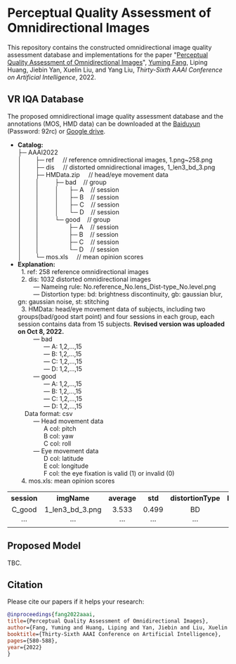 # Perceptual Quality Assessment of Omnidirectional Images

This repository contains the constructed omnidirectional image quality assessment database and implementations for the paper "[Perceptual Quality Assessment of Omnidirectional Images](https://aaai-2022.virtualchair.net/poster_aaai4008)", [Yuming Fang](http://sim.jxufe.cn/JDMKL/ymfang.html), Liping Huang, Jiebin Yan, Xuelin Liu, and Yang Liu, *Thirty-Sixth AAAI Conference on Artificial Intelligence*, 2022.

## VR IQA Database
The proposed omnidirectional image quality assessment database and the annotations (MOS, HMD data) can be downloaded at the [Baiduyun](https://pan.baidu.com/s/1HU3Qp8BCGdCXynYN0ZPTXQ) (Password: 92rc) or [Google drive](https://drive.google.com/drive/folders/1ro9D6LOhpd-t6f_X0P5Rx5dkgF8fDJPS?usp=sharing).
+ **Catalog:**<br>
├─&nbsp;AAAI2022<br>
│&nbsp;&nbsp;&nbsp;&nbsp;&nbsp;&nbsp;&nbsp;&nbsp;├─&nbsp;ref        &nbsp;&nbsp;&nbsp;&nbsp;// reference omnidirectional images, 1.png~258.png<br>
│&nbsp;&nbsp;&nbsp;&nbsp;&nbsp;&nbsp;&nbsp;&nbsp;├─&nbsp;dis        &nbsp;&nbsp;&nbsp;&nbsp;// distorted omnidirectional images, 1_len3_bd_3.png<br>
│&nbsp;&nbsp;&nbsp;&nbsp;&nbsp;&nbsp;&nbsp;&nbsp;├─&nbsp;HMData.zip &nbsp;&nbsp;&nbsp;&nbsp;// head/eye movement data<br>
│&nbsp;&nbsp;&nbsp;&nbsp;&nbsp;&nbsp;&nbsp;&nbsp;│&nbsp;&nbsp;&nbsp;&nbsp;&nbsp;&nbsp;&nbsp;&nbsp;&nbsp;├─&nbsp;bad &nbsp;&nbsp;&nbsp;// group<br>
│&nbsp;&nbsp;&nbsp;&nbsp;&nbsp;&nbsp;&nbsp;&nbsp;│&nbsp;&nbsp;&nbsp;&nbsp;&nbsp;&nbsp;&nbsp;&nbsp;&nbsp;│&nbsp;&nbsp;&nbsp;&nbsp;&nbsp;&nbsp;├─&nbsp;A &nbsp;&nbsp;&nbsp;// session<br>
│&nbsp;&nbsp;&nbsp;&nbsp;&nbsp;&nbsp;&nbsp;&nbsp;│&nbsp;&nbsp;&nbsp;&nbsp;&nbsp;&nbsp;&nbsp;&nbsp;&nbsp;│&nbsp;&nbsp;&nbsp;&nbsp;&nbsp;&nbsp;├─&nbsp;B &nbsp;&nbsp;&nbsp;// session<br>
│&nbsp;&nbsp;&nbsp;&nbsp;&nbsp;&nbsp;&nbsp;&nbsp;│&nbsp;&nbsp;&nbsp;&nbsp;&nbsp;&nbsp;&nbsp;&nbsp;&nbsp;│&nbsp;&nbsp;&nbsp;&nbsp;&nbsp;&nbsp;├─&nbsp;C &nbsp;&nbsp;&nbsp;// session<br>
│&nbsp;&nbsp;&nbsp;&nbsp;&nbsp;&nbsp;&nbsp;&nbsp;│&nbsp;&nbsp;&nbsp;&nbsp;&nbsp;&nbsp;&nbsp;&nbsp;&nbsp;│&nbsp;&nbsp;&nbsp;&nbsp;&nbsp;&nbsp;└─&nbsp;D &nbsp;&nbsp;&nbsp;// session<br>
│&nbsp;&nbsp;&nbsp;&nbsp;&nbsp;&nbsp;&nbsp;&nbsp;│&nbsp;&nbsp;&nbsp;&nbsp;&nbsp;&nbsp;&nbsp;&nbsp;&nbsp;└─&nbsp;good &nbsp;&nbsp;&nbsp;// group<br>
│&nbsp;&nbsp;&nbsp;&nbsp;&nbsp;&nbsp;&nbsp;&nbsp;│&nbsp;&nbsp;&nbsp;&nbsp;&nbsp;&nbsp;&nbsp;&nbsp;&nbsp;&nbsp;&nbsp;&nbsp;&nbsp;&nbsp;&nbsp;&nbsp;&nbsp;├─&nbsp;A &nbsp;&nbsp;&nbsp;// session<br>
│&nbsp;&nbsp;&nbsp;&nbsp;&nbsp;&nbsp;&nbsp;&nbsp;│&nbsp;&nbsp;&nbsp;&nbsp;&nbsp;&nbsp;&nbsp;&nbsp;&nbsp;&nbsp;&nbsp;&nbsp;&nbsp;&nbsp;&nbsp;&nbsp;&nbsp;├─&nbsp;B &nbsp;&nbsp;&nbsp;// session<br>
│&nbsp;&nbsp;&nbsp;&nbsp;&nbsp;&nbsp;&nbsp;&nbsp;│&nbsp;&nbsp;&nbsp;&nbsp;&nbsp;&nbsp;&nbsp;&nbsp;&nbsp;&nbsp;&nbsp;&nbsp;&nbsp;&nbsp;&nbsp;&nbsp;&nbsp;├─&nbsp;C &nbsp;&nbsp;&nbsp;// session<br>
│&nbsp;&nbsp;&nbsp;&nbsp;&nbsp;&nbsp;&nbsp;&nbsp;│&nbsp;&nbsp;&nbsp;&nbsp;&nbsp;&nbsp;&nbsp;&nbsp;&nbsp;&nbsp;&nbsp;&nbsp;&nbsp;&nbsp;&nbsp;&nbsp;&nbsp;└─&nbsp;D &nbsp;&nbsp;&nbsp;// session<br>
│&nbsp;&nbsp;&nbsp;&nbsp;&nbsp;&nbsp;&nbsp;&nbsp;└─&nbsp;mos.xls    &nbsp;&nbsp;&nbsp;&nbsp;// mean opinion scores
+ **Explanation:**<br>
&nbsp; 1. ref: 258 reference omnidirectional images <br>
&nbsp; 2. dis: 1032 distorted omnidirectional images <br>
&nbsp;&nbsp;&nbsp;&nbsp;&nbsp;&nbsp;&nbsp;&nbsp; — Nameing rule: No.reference_No.lens_Dist-type_No.level.png<br>
&nbsp;&nbsp;&nbsp;&nbsp;&nbsp;&nbsp;&nbsp;&nbsp; — Distortion type: bd: brightness discontinuity, gb: gaussian blur, gn: gaussian noise, st: stitching<br> 
&nbsp; 3. HMData: head/eye movement data of subjects, including two groups(bad/good start point) and four sessions in each group, each session contains data from 15 subjects. **Revised version was uploaded on Oct 8, 2022.**<br>
&nbsp;&nbsp;&nbsp;&nbsp;&nbsp;&nbsp;&nbsp;&nbsp; — bad<br>
&nbsp;&nbsp;&nbsp;&nbsp;&nbsp;&nbsp;&nbsp;&nbsp;&nbsp;&nbsp;&nbsp;&nbsp;&nbsp;&nbsp; — A: 1,2,...,15<br>
&nbsp;&nbsp;&nbsp;&nbsp;&nbsp;&nbsp;&nbsp;&nbsp;&nbsp;&nbsp;&nbsp;&nbsp;&nbsp;&nbsp; — B: 1,2,...,15<br>
&nbsp;&nbsp;&nbsp;&nbsp;&nbsp;&nbsp;&nbsp;&nbsp;&nbsp;&nbsp;&nbsp;&nbsp;&nbsp;&nbsp; — C: 1,2,...,15<br>
&nbsp;&nbsp;&nbsp;&nbsp;&nbsp;&nbsp;&nbsp;&nbsp;&nbsp;&nbsp;&nbsp;&nbsp;&nbsp;&nbsp; — D: 1,2,...,15<br>
&nbsp;&nbsp;&nbsp;&nbsp;&nbsp;&nbsp;&nbsp;&nbsp; — good<br>
&nbsp;&nbsp;&nbsp;&nbsp;&nbsp;&nbsp;&nbsp;&nbsp;&nbsp;&nbsp;&nbsp;&nbsp;&nbsp;&nbsp; — A: 1,2,...,15<br>
&nbsp;&nbsp;&nbsp;&nbsp;&nbsp;&nbsp;&nbsp;&nbsp;&nbsp;&nbsp;&nbsp;&nbsp;&nbsp;&nbsp; — B: 1,2,...,15<br>
&nbsp;&nbsp;&nbsp;&nbsp;&nbsp;&nbsp;&nbsp;&nbsp;&nbsp;&nbsp;&nbsp;&nbsp;&nbsp;&nbsp; — C: 1,2,...,15<br>
&nbsp;&nbsp;&nbsp;&nbsp;&nbsp;&nbsp;&nbsp;&nbsp;&nbsp;&nbsp;&nbsp;&nbsp;&nbsp;&nbsp; — D: 1,2,...,15<br>
&nbsp;&nbsp;&nbsp; Data format: csv <br>
&nbsp;&nbsp;&nbsp;&nbsp;&nbsp;&nbsp;&nbsp;&nbsp; — Head movement data<br>
&nbsp;&nbsp;&nbsp;&nbsp;&nbsp;&nbsp;&nbsp;&nbsp;&nbsp;&nbsp;&nbsp;&nbsp;&nbsp;&nbsp; A col: pitch<br>
&nbsp;&nbsp;&nbsp;&nbsp;&nbsp;&nbsp;&nbsp;&nbsp;&nbsp;&nbsp;&nbsp;&nbsp;&nbsp;&nbsp; B col: yaw<br>
&nbsp;&nbsp;&nbsp;&nbsp;&nbsp;&nbsp;&nbsp;&nbsp;&nbsp;&nbsp;&nbsp;&nbsp;&nbsp;&nbsp; C col: roll<br>
&nbsp;&nbsp;&nbsp;&nbsp;&nbsp;&nbsp;&nbsp;&nbsp; — Eye movement data<br>
&nbsp;&nbsp;&nbsp;&nbsp;&nbsp;&nbsp;&nbsp;&nbsp;&nbsp;&nbsp;&nbsp;&nbsp;&nbsp;&nbsp; D col: latitude<br>
&nbsp;&nbsp;&nbsp;&nbsp;&nbsp;&nbsp;&nbsp;&nbsp;&nbsp;&nbsp;&nbsp;&nbsp;&nbsp;&nbsp; E col: longitude<br>
&nbsp;&nbsp;&nbsp;&nbsp;&nbsp;&nbsp;&nbsp;&nbsp;&nbsp;&nbsp;&nbsp;&nbsp;&nbsp;&nbsp; F col: the eye fixation is valid (1) or invalid (0)<br>
&nbsp; 4. mos.xls: mean opinion scores<br>
<table align="center">
  <tr><th align="center">session</th><th align="center">imgName</th><th align="center">average</th><th align="center">std</th><th align="center">distortionType</th><th align="center">level</th><th align="center">explorationTime</th><th align="center">startingPoint</th><th align="center">Scene</th></tr>
  <tr align="center"><td>C_good</td><td>1_len3_bd_3.png</td><td>3.533</td><td>0.499</td><td>BD</td><td>3</td><td>5s</td><td>1</td><td>CreativePark</td></tr>
  <tr align="center"><td>···</td><td>···</td><td>···</td><td>···</td><td>···</td><td>···</td><td>···</td><td>···</td><td>···</td></tr>
</table>

## Proposed Model
TBC.


## Citation
Please cite our papers if it helps your research:
```bibtex
@inproceedings{fang2022aaai,
title={Perceptual Quality Assessment of Omnidirectional Images},
author={Fang, Yuming and Huang, Liping and Yan, Jiebin and Liu, Xuelin and Liu, Yang},
booktitle={Thirty-Sixth AAAI Conference on Artificial Intelligence},
pages={580-588},
year={2022}
}
